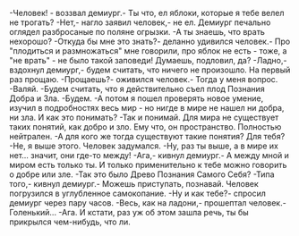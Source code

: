   -Человек! - воззвал демиург.- Ты что, ел яблоки, которые я тебе велел не трогать?
-Нет,- нагло заявил человек,- не ел.
Демиург печально оглядел разбросаные по поляне огрызки.
-А ты знаешь, что врать нехорошо?
-Откуда бы мне это знать?- деланно удивился человек.- Про "плодиться и размножаться" мне говорили, про яблок не есть - тоже, а "не врать" - не было такой заповеди! Думаешь, подловил, да?
-Ладно,- вздохнул демиург,- будем считать, что ничего не произошло. На первый раз прощаю.
-Прощаешь?- оживился человек.- Тогда у меня вопрос.
-Валяй.
-Будем считать, что я действительно съел плод Познания Добра и Зла.
-Будем.
-А потом я пошел проверять новое умение, изучил в подробностях весь мир - но нигде в мире не нашел ни добра, ни зла. И как это понимать?
-Так и понимай. Для мира не существует таких понятий, как добро и зло. Ему что, он пространство. Полностью нейтрален.
-А для кого же тогда существуют такие понятия? Для тебя?
-Не, я выше этого.
Человек задумался.
-Ну, раз ты выше, а в мире их нет... значит, они где-то между!
-Ага,- кивнул демиург.- А между мной и миром есть только ты. И только применительно к тебе можно говорить о добре или зле.
-Так это было Древо Познания Самого Себя?
-Типа того,- кивнул демиург.- Можешь приступать, познавай.
Человек погрузился в углубленное самокопание.
-Ну и как тебе?- спросил демиург через пару часов.
-Весь, как на ладони,- прошептал человек.- Голенький...
-Ага. И кстати, раз уж об этом зашла речь, ты бы прикрылся чем-нибудь, что ли.      